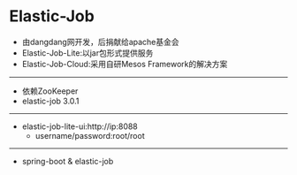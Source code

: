 # Elastic-Job

- 由dangdang网开发，后捐献给apache基金会
- Elastic-Job-Lite:以jar包形式提供服务
- Elastic-Job-Cloud:采用自研Mesos Framework的解决方案
---


- 依赖ZooKeeper
- elastic-job 3.0.1

---

- elastic-job-lite-ui:http://ip:8088
    - username/password:root/root

---



- spring-boot & elastic-job